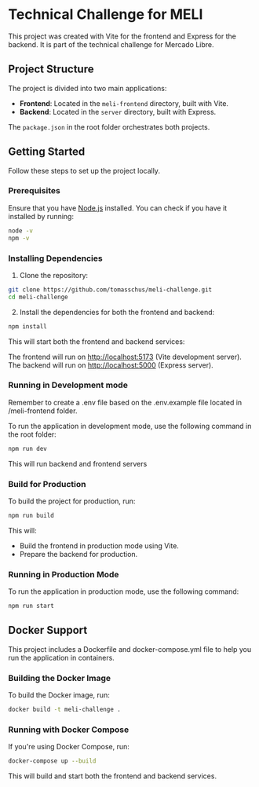 # Technical Challenge for MELI

This project was created with Vite for the frontend and Express for the backend. It is part of the technical challenge for Mercado Libre.

## Project Structure

The project is divided into two main applications:

- **Frontend**: Located in the `meli-frontend` directory, built with Vite.
- **Backend**: Located in the `server` directory, built with Express.

The `package.json` in the root folder orchestrates both projects.

## Getting Started

Follow these steps to set up the project locally.

### Prerequisites

Ensure that you have [Node.js](https://nodejs.org/) installed. You can check if you have it installed by running:

```bash
node -v
npm -v
```

### Installing Dependencies

1. Clone the repository:

```bash
git clone https://github.com/tomasschus/meli-challenge.git
cd meli-challenge
```

2. Install the dependencies for both the frontend and backend:

```bash
npm install
```

This will start both the frontend and backend services:

The frontend will run on <http://localhost:5173> (Vite development server).
The backend will run on <http://localhost:5000> (Express server).

### Running in Development mode

Remember to create a .env file based on the .env.example file located in /meli-frontend folder.

To run the application in development mode, use the following command in the root folder:

```bash
npm run dev
```

This will run backend and frontend servers

### Build for Production

To build the project for production, run:

```bash
npm run build
```

This will:

- Build the frontend in production mode using Vite.
- Prepare the backend for production.

### Running in Production Mode

To run the application in production mode, use the following command:

```bash
npm run start
```

## Docker Support

This project includes a Dockerfile and docker-compose.yml file to help you run the application in containers.

### Building the Docker Image

To build the Docker image, run:

```bash
docker build -t meli-challenge .
```

### Running with Docker Compose

If you're using Docker Compose, run:

```bash
docker-compose up --build
```

This will build and start both the frontend and backend services.
